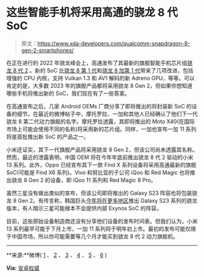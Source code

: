 # 这些智能手机将采用高通的骁龙 8 代 SoC

> 原文：<https://www.xda-developers.com/qualcomm-snapdragon-8-gen-2-smartphones/>

在正在进行的 2022 年骁龙峰会上，高通发布了其最新的旗舰智能手机芯片组[骁龙 8 代 2](https://www.xda-developers.com/qualcomm-snapdragon-8-gen-2/) 。新的 SoC 比[骁龙 8 第 1 代](https://www.xda-developers.com/qualcomm-snapdragon-8-gen-1/)和[骁龙 8 加第 1 代](https://www.xda-developers.com/qualcomm-snapdragon-8-plus-gen-1/)带来了几项改进，包括增强的 CPU 内核，支持 Vulkan 1.3 和 AV1 解码的新 Adreno GPU，等等。可以肯定的是，大多数 2023 年的旗舰产品都将采用骁龙 8 Gen 2，但如果你想知道哪些手机将推出新的 SoC，我们现在有了一些答案。

在高通宣布之后，几家 Android OEMs 厂商分享了即将推出的将封装新 SoC 的设备的细节。在最近的微博帖子中，摩托罗拉、一加和其他人已经确认了他们下一代骁龙 8 第二代动力旗舰的名字。摩托罗拉透露，其即将推出的 Moto X40(在国际市场上可能会使用不同的名称)将采用新的芯片组。同样，一加也宣布一加 11 系列将是首批推出新 SoC 的产品之一。

小米还证实，其下一代旗舰产品将采用骁龙 8 Gen 2，但该公司尚未透露其名称。然而，最近的泄露表明，中国 OEM 将在今年年底前推出骁龙 8 代 2 驱动的小米 13 系列。此外，Oppo 已经宣布其下一款 Find X 系列设备将采用高通最新的旗舰 SoC(可能是 Find X6 系列)。Vivo 和努比亚的子公司 iQoo 和 Red Magic 也将推出骁龙 8 Gen 2 的设备，即 iQoo 11 系列和 Red Magic 8 Pro。

虽然三星没有做出类似的宣布，但该公司即将推出的 Galaxy S23 阵容也将包装骁龙 8 Gen 2。有传言称，韩国巨头[今年将在更多地区](https://www.xda-developers.com/samsung-galaxy-s23-series-snapdragon-chips-more-regions/)推出 Galaxy S23 系列的骁龙版本，有人暗示三星可能根本不会提供内部 Exynos SoC 的阵容。

目前，这些原始设备制造商还没有分享他们设备的发布时间表。但我们认为，小米 13 系列最早可能于下月上市，一加 11 系列将于明年初上市。最初的发布可能仅限于中国市场，所以你可能需要等几个月才能买到骁龙 8 代 2 动力旗舰机。

* * *

**来源:**微博( [1](https://weibo.com/3871046669/MffLrqdrT) 、 [2](https://weibo.com/1645915085/Mfj9CzT64) 、 [3](https://weibo.com/2202387347/MfffQhkfe?pagetype=profilefeed) 、 [4](https://weibo.com/1710173801/MffG5hbB4) 、 [5](https://weibo.com/6960161079/MffW8t1qL?pagetype=profilefeed) 、 [6](https://weibo.com/6722259311/MffBvywl9?pagetype=profilefeed) )

**Via:** [安卓权威](https://www.androidauthority.com/qualcomm-snapdragon-8-gen-2-phones-3235875/)